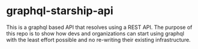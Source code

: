 # graphql-starship-api
This is a graphql based API that resolves using a REST API. The purpose of this repo is to show how devs and organizations can start using graphql with the least effort possible and no re-writing their existing infrastructure.
